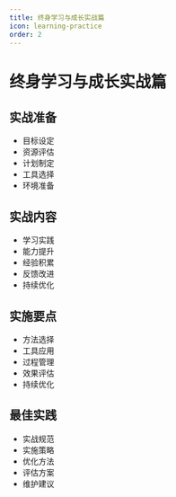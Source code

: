 ```yaml
---
title: 终身学习与成长实战篇
icon: learning-practice
order: 2
---
```


# 终身学习与成长实战篇

## 实战准备
- 目标设定
- 资源评估
- 计划制定
- 工具选择
- 环境准备

## 实战内容
- 学习实践
- 能力提升
- 经验积累
- 反馈改进
- 持续优化

## 实施要点
- 方法选择
- 工具应用
- 过程管理
- 效果评估
- 持续优化

## 最佳实践
- 实战规范
- 实施策略
- 优化方法
- 评估方案
- 维护建议

